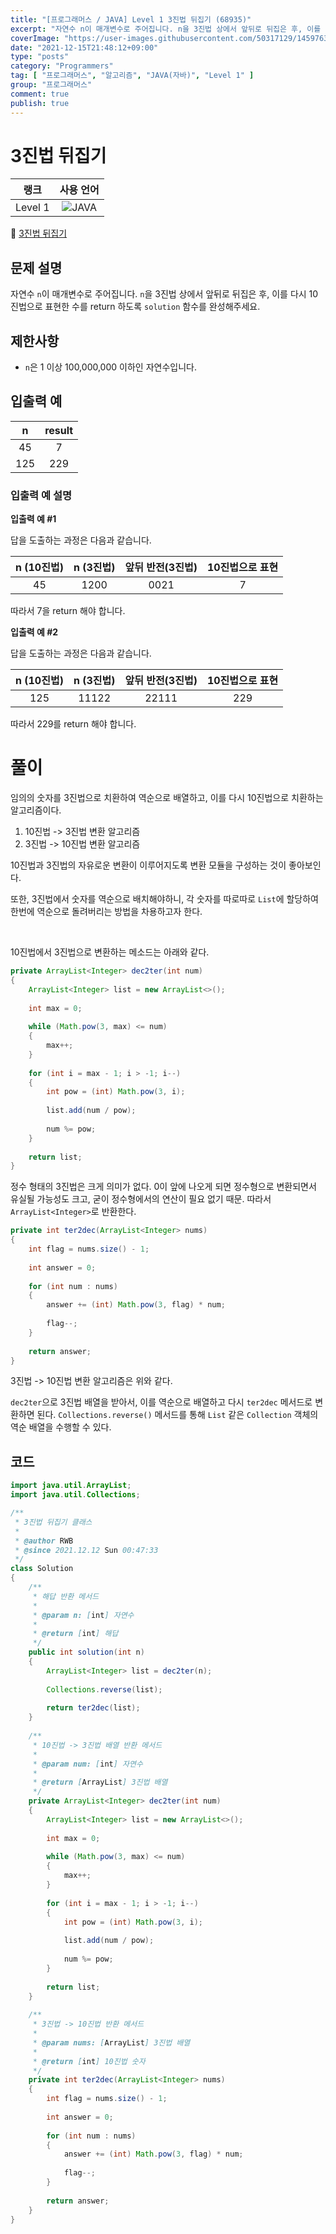 ```yaml
---
title: "[프로그래머스 / JAVA] Level 1 3진법 뒤집기 (68935)"
excerpt: "자연수 n이 매개변수로 주어집니다. n을 3진법 상에서 앞뒤로 뒤집은 후, 이를 다시 10진법으로 표현한 수를 return 하도록 solution 함수를 완성해주세요."
coverImage: "https://user-images.githubusercontent.com/50317129/145976356-6b5d1430-31c0-4c34-829e-6be8f747ab19.png"
date: "2021-12-15T21:48:12+09:00"
type: "posts"
category: "Programmers"
tag: [ "프로그래머스", "알고리즘", "JAVA(자바)", "Level 1" ]
group: "프로그래머스"
comment: true
publish: true
---
```


# 3진법 뒤집기

|  랭크   |                                                      사용 언어                                                      |
| :-----: | :-----------------------------------------------------------------------------------------------------------------: |
| Level 1 | ![JAVA](https://shields.io/badge/java-JDK%2011-lightgray?logo=java&style=plastic&logoColor=white&labelColor=orange) |

🔗 [3진법 뒤집기](https://programmers.co.kr/learn/courses/30/lessons/68935)





## 문제 설명

자연수 `n`이 매개변수로 주어집니다. `n`을 3진법 상에서 앞뒤로 뒤집은 후, 이를 다시 10진법으로 표현한 수를 return 하도록 `solution` 함수를 완성해주세요.





## 제한사항

* `n`은 1 이상 100,000,000 이하인 자연수입니다.





## 입출력 예

|   n   | result |
| :---: | :----: |
|  45   |   7    |
|  125  |  229   |



### 입출력 예 설명

**입출력 예 #1**

답을 도출하는 과정은 다음과 같습니다.

| n (10진법) | n (3진법) | 앞뒤 반전(3진법) | 10진법으로 표현 |
| :--------: | :-------: | :--------------: | :-------------: |
|     45     |   1200    |       0021       |        7        |

따라서 7을 return 해야 합니다.

**입출력 예 #2**

답을 도출하는 과정은 다음과 같습니다.

| n (10진법) | n (3진법) | 앞뒤 반전(3진법) | 10진법으로 표현 |
| :--------: | :-------: | :--------------: | :-------------: |
|    125     |   11122   |      22111       |       229       |

따라서 229를 return 해야 합니다.










# 풀이

임의의 숫자를 3진법으로 치환하여 역순으로 배열하고, 이를 다시 10진법으로 치환하는 알고리즘이다.

1. 10진법 -> 3진법 변환 알고리즘
2. 3진법 -> 10진법 변환 알고리즘

10진법과 3진법의 자유로운 변환이 이루어지도록 변환 모듈을 구성하는 것이 좋아보인다.

또한, 3진법에서 숫자를 역순으로 배치해야하니, 각 숫자를 따로따로 `List`에 할당하여 한번에 역순으로 돌려버리는 방법을 차용하고자 한다.

<br />

10진법에서 3진법으로 변환하는 메소드는 아래와 같다.

``` java
private ArrayList<Integer> dec2ter(int num)
{
	ArrayList<Integer> list = new ArrayList<>();
	
	int max = 0;
	
	while (Math.pow(3, max) <= num)
	{
		max++;
	}
	
	for (int i = max - 1; i > -1; i--)
	{
		int pow = (int) Math.pow(3, i);
		
		list.add(num / pow);
		
		num %= pow;
	}
	
	return list;
}
```

정수 형태의 3진법은 크게 의미가 없다. 0이 앞에 나오게 되면 정수형으로 변환되면서 유실될 가능성도 크고, 굳이 정수형에서의 연산이 필요 없기 때문. 따라서 `ArrayList<Integer>`로 반환한다.

``` java
private int ter2dec(ArrayList<Integer> nums)
{
	int flag = nums.size() - 1;
	
	int answer = 0;
	
	for (int num : nums)
	{
		answer += (int) Math.pow(3, flag) * num;
		
		flag--;
	}
	
	return answer;
}
```

3진법 -> 10진법 변환 알고리즘은 위와 같다.

`dec2ter`으로 3진법 배열을 받아서, 이를 역순으로 배열하고 다시 `ter2dec` 메서드로 변환하면 된다. `Collections.reverse()` 메서드를 통해 `List` 같은 `Collection` 객체의 역순 배열을 수행할 수 있다.





## 코드

``` java
import java.util.ArrayList;
import java.util.Collections;

/**
 * 3진법 뒤집기 클래스
 *
 * @author RWB
 * @since 2021.12.12 Sun 00:47:33
 */
class Solution
{
	/**
	 * 해답 반환 메서드
	 *
	 * @param n: [int] 자연수
	 *
	 * @return [int] 해답
	 */
	public int solution(int n)
	{
		ArrayList<Integer> list = dec2ter(n);
		
		Collections.reverse(list);
		
		return ter2dec(list);
	}
	
	/**
	 * 10진법 -> 3진법 배열 반환 메서드
	 *
	 * @param num: [int] 자연수
	 *
	 * @return [ArrayList] 3진법 배열
	 */
	private ArrayList<Integer> dec2ter(int num)
	{
		ArrayList<Integer> list = new ArrayList<>();
		
		int max = 0;
		
		while (Math.pow(3, max) <= num)
		{
			max++;
		}
		
		for (int i = max - 1; i > -1; i--)
		{
			int pow = (int) Math.pow(3, i);
			
			list.add(num / pow);
			
			num %= pow;
		}
		
		return list;
	}
	
	/**
	 * 3진법 -> 10진법 반환 메서드
	 *
	 * @param nums: [ArrayList] 3진법 배열
	 *
	 * @return [int] 10진법 숫자
	 */
	private int ter2dec(ArrayList<Integer> nums)
	{
		int flag = nums.size() - 1;
		
		int answer = 0;
		
		for (int num : nums)
		{
			answer += (int) Math.pow(3, flag) * num;
			
			flag--;
		}
		
		return answer;
	}
}
```
